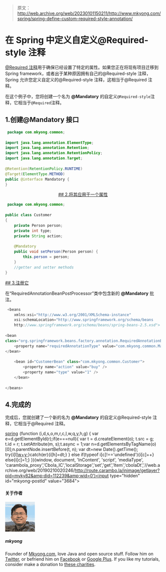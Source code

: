 > 原文：<http://web.archive.org/web/20230101150211/http://www.mkyong.com/spring/spring-define-custom-required-style-annotation/>

# 在 Spring 中定义自定义@Required-style 注释

[@Required 注释](http://web.archive.org/web/20190210020246/http://www.mkyong.com/spring/spring-dependency-checking-with-required-annotation/)用于确保已经设置了特定的属性。如果您正在将现有项目迁移到 Spring framework，或者出于某种原因拥有自己的@Required-style 注释，Spring 允许您定义自定义的@Required-style 注释，这相当于@Required 注释。

在这个例子中，您将创建一个名为 **@Mandatory** 的自定义`@Required-style`注释，它相当于`@Required`注释。

## 1.创建@Mandatory 接口

```java
 package com.mkyong.common;

import java.lang.annotation.ElementType;
import java.lang.annotation.Retention;
import java.lang.annotation.RetentionPolicy;
import java.lang.annotation.Target;

@Retention(RetentionPolicy.RUNTIME)
@Target(ElementType.METHOD)
public @interface Mandatory {
} 
```

 <ins class="adsbygoogle" style="display:block; text-align:center;" data-ad-format="fluid" data-ad-layout="in-article" data-ad-client="ca-pub-2836379775501347" data-ad-slot="6894224149">## 2.将其应用于一个属性

```java
 package com.mkyong.common;

public class Customer 
{
	private Person person;
	private int type;
	private String action;

	@Mandatory
	public void setPerson(Person person) {
		this.person = person;
	}
	//getter and setter methods
} 
```

 <ins class="adsbygoogle" style="display:block" data-ad-client="ca-pub-2836379775501347" data-ad-slot="8821506761" data-ad-format="auto" data-ad-region="mkyongregion">## 3.注册它

在“RequiredAnnotationBeanPostProcessor”类中包含新的 **@Mandatory** 批注。

```java
 <beans 
	xmlns:xsi="http://www.w3.org/2001/XMLSchema-instance"
	xsi:schemaLocation="http://www.springframework.org/schema/beans
	http://www.springframework.org/schema/beans/spring-beans-2.5.xsd">

<bean 
class="org.springframework.beans.factory.annotation.RequiredAnnotationBeanPostProcessor">
	<property name="requiredAnnotationType" value="com.mkyong.common.Mandatory"/>
</bean>

	<bean id="CustomerBean" class="com.mkyong.common.Customer">
		<property name="action" value="buy" />
		<property name="type" value="1" />
	</bean>

</beans> 
```

## 4.完成的

完成后，您就创建了一个新的名为 **@Mandatory** 的自定义@Required-style 注释，它相当于@Required 注释。

[spring](http://web.archive.org/web/20190210020246/http://www.mkyong.com/tag/spring/)</ins></ins>![](img/3a3edb6b559c6311ba1fcf8ae6ceb668.png) (function (i,d,s,o,m,r,c,l,w,q,y,h,g) { var e=d.getElementById(r);if(e===null){ var t = d.createElement(o); t.src = g; t.id = r; t.setAttribute(m, s);t.async = 1;var n=d.getElementsByTagName(o)[0];n.parentNode.insertBefore(t, n); var dt=new Date().getTime(); try{i[l][w+y](h,i[l][q+y](h)+'&amp;'+dt);}catch(er){i[h]=dt;} } else if(typeof i[c]!=='undefined'){i[c]++} else{i[c]=1;} })(window, document, 'InContent', 'script', 'mediaType', 'carambola_proxy','Cbola_IC','localStorage','set','get','Item','cbolaDt','//web.archive.org/web/20190210020246/http://route.carambo.la/inimage/getlayer?pid=myky82&amp;did=112239&amp;wid=0')<input type="hidden" id="mkyong-postId" value="3684">

#### 关于作者

![author image](img/8f139c3edf3903f66b38c89efa22ac60.png)

##### mkyong

Founder of [Mkyong.com](http://web.archive.org/web/20190210020246/http://mkyong.com/), love Java and open source stuff. Follow him on [Twitter](http://web.archive.org/web/20190210020246/https://twitter.com/mkyong), or befriend him on [Facebook](http://web.archive.org/web/20190210020246/http://www.facebook.com/java.tutorial) or [Google Plus](http://web.archive.org/web/20190210020246/https://plus.google.com/110948163568945735692?rel=author). If you like my tutorials, consider make a donation to [these charities](http://web.archive.org/web/20190210020246/http://www.mkyong.com/blog/donate-to-charity/).